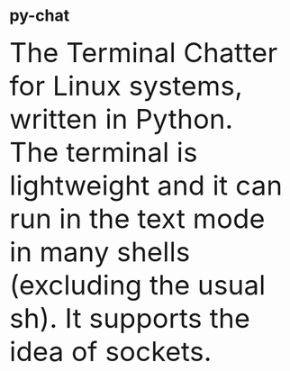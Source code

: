 # py-chat
<font size="18">The Terminal Chatter for Linux systems, written in Python.</font>
<br>
<font size="16">
The terminal is lightweight and it can run in the text mode in many shells (excluding the usual sh).
It supports the idea of sockets.
</font>